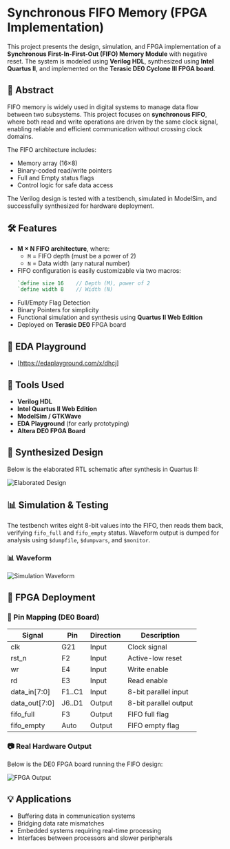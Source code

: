 
# Synchronous FIFO Memory (FPGA Implementation)

This project presents the design, simulation, and FPGA implementation of a **Synchronous First-In-First-Out (FIFO) Memory Module** with negative reset. The system is modeled using **Verilog HDL**, synthesized using **Intel Quartus II**, and implemented on the **Terasic DE0 Cyclone III FPGA board**.


## 📘 Abstract

FIFO memory is widely used in digital systems to manage data flow between two subsystems. This project focuses on **synchronous FIFO**, where both read and write operations are driven by the same clock signal, enabling reliable and efficient communication without crossing clock domains.

The FIFO architecture includes:
- Memory array (16×8)
- Binary-coded read/write pointers
- Full and Empty status flags
- Control logic for safe data access

The Verilog design is tested with a testbench, simulated in ModelSim, and successfully synthesized for hardware deployment.


## 🛠️ Features

- **M × N FIFO architecture**, where:
  - `M` = FIFO depth (must be a power of 2)
  - `N` = Data width (any natural number)
- FIFO configuration is easily customizable via two macros:
  ```verilog
  `define size 16    // Depth (M), power of 2
  `define width 8    // Width (N)
- Full/Empty Flag Detection
- Binary Pointers for simplicity
- Functional simulation and synthesis using **Quartus II Web Edition**
- Deployed on **Terasic DE0** FPGA board

## 🔗 EDA Playground
- [https://edaplayground.com/x/dhcj]

## 🔧 Tools Used
- **Verilog HDL**
- **Intel Quartus II Web Edition**
- **ModelSim / GTKWave**
- **EDA Playground** (for early prototyping)
- **Altera DE0 FPGA Board**

## 🧩 Synthesized Design

Below is the elaborated RTL schematic after synthesis in Quartus II:

![Elaborated Design](Doc/design.png)


## 📊 Simulation & Testing

The testbench writes eight 8-bit values into the FIFO, then reads them back, verifying `fifo_full` and `fifo_empty` status. Waveform output is dumped for analysis using `$dumpfile`, `$dumpvars`, and `$monitor`.

### 📊 Waveform
![Simulation Waveform](Doc/waveform.png)

## 🔌 FPGA Deployment

### 🧪 Pin Mapping (DE0 Board)

| Signal       | Pin   | Direction | Description                  |
|--------------|--------|-----------|------------------------------|
| clk          | G21    | Input     | Clock signal                 |
| rst_n        | F2     | Input     | Active-low reset             |
| wr           | E4     | Input     | Write enable                 |
| rd           | E3     | Input     | Read enable                  |
| data_in[7:0] | F1..C1 | Input     | 8-bit parallel input         |
| data_out[7:0]| J6..D1 | Output    | 8-bit parallel output        |
| fifo_full    | F3     | Output    | FIFO full flag               |
| fifo_empty   | Auto   | Output    | FIFO empty flag              |



### 📷 Real Hardware Output
Below is the DE0 FPGA board running the FIFO design:

![FPGA Output](Doc/fpga.jpg)


## 💡 Applications

- Buffering data in communication systems
- Bridging data rate mismatches
- Embedded systems requiring real-time processing
- Interfaces between processors and slower peripherals


